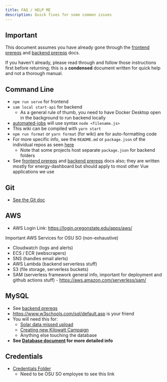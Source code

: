 ```yaml
---
title: FAQ / HELP ME
description: Quick fixes for some common issues
---
```


## Important

This document assumes you have already gone through the [frontend prereqs](frontend_prereqs) and [backend prereqs](backend_prereqs) docs.

If you haven't already, please read through and follow those instructions first before returning; this is a **condensed** document written for quick help and not a thorough manual.

## Command Line

- `npm run serve` for frontend
- `sam local start-api` for backend
  - As a general rule of thumb, you need to have Docker Desktop open in the background to run backend locally
- [automated-jobs](https://github.com/OSU-Sustainability-Office/automated-jobs) will use syntax `node <filename.js>`
- This wiki can be compiled with `yarn start`
- `npm run format` or `yarn format` (for wiki) are for auto-formatting code
- For more specific info, see the `README.md` or `package.json` of the individual repos as seen [here](getting_started#active-projects)
  - Note that some projects host separate `package.json` for backend folders
- See [frontend prereqs](frontend_prereqs) and [backend prereqs](backend_prereqs) docs also; they are written mostly for energy-dashboard but should apply to most other Vue applications we use

## Git

- [See the Git doc](git)

## AWS

- AWS Login Link: https://login.oregonstate.edu/apps/aws/

Important AWS Services for OSU SO (non-exhaustive)

- Cloudwatch (logs and alerts)
- ECS / ECR (webscrapers)
- SNS (handles email alerts)
- AWS Lambda (backend serverless stuff)
- S3 (file storage, serverless buckets)
- SAM (serverless framework general info, important for deployment and github actions stuff) - https://aws.amazon.com/serverless/sam/

## MySQL

- See [backend prereqs](backend_prereqs#mysql-workbench)
- https://www.w3schools.com/sql/default.asp is your friend
- You will need this for:
  - [Solar data missed upload](cloudwatch)
  - [Creating new Kilowatt Campaign](kilowatt_crackdown)
  - Anything else touching the database
- **See [Database document](database) for more detailed info**

## Credentials

- [Credentials Folder](https://drive.google.com/drive/u/1/folders/1geuKCp-aTIrde2WdJkE3f_L2TsF46_O3)
  - Need to be OSU SO employee to see this link
